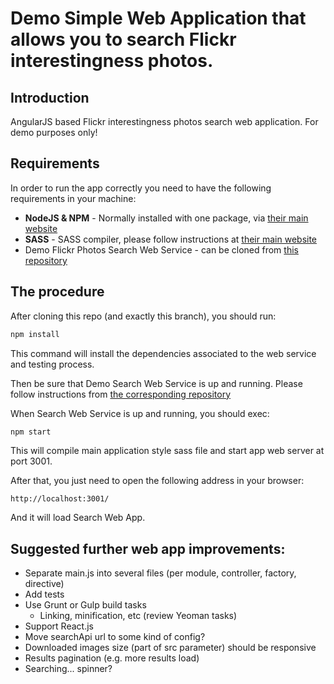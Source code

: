 # Demo Simple Web Application that allows you to search Flickr interestingness photos.

## Introduction

AngularJS based Flickr interestingness photos search web application. For demo purposes only!

## Requirements

In order to run the app correctly you need to have the following requirements in your machine:

  - __NodeJS & NPM__ - Normally installed with one package, via [their main website](http://nodejs.org)
  - __SASS__ - SASS compiler, please follow instructions at [their main website](http://sass-lang.com/install)
  - Demo Flickr Photos Search Web Service - can be cloned from [this repository]()

## The procedure

After cloning this repo (and exactly this branch), you should run:

```bash
npm install
```

This command will install the dependencies associated to the web service and testing process.

Then be sure that Demo Search Web Service is up and running. Please follow instructions from [the corresponding repository]()

When Search Web Service is up and running, you should exec:

```bash
npm start
```

This will compile main application style sass file and start app web server at port 3001.

After that, you just need to open the following address in your browser:

```
http://localhost:3001/
```

And it will load Search Web App.

## Suggested further web app improvements:
  - Separate main.js into several files (per module, controller, factory, directive)
  - Add tests
  - Use Grunt or Gulp build tasks
    - Linking, minification, etc (review Yeoman tasks)
  - Support React.js
  - Move searchApi url to some kind of config?
  - Downloaded images size (part of src parameter) should be responsive
  - Results pagination (e.g. more results load)
  - Searching... spinner?
